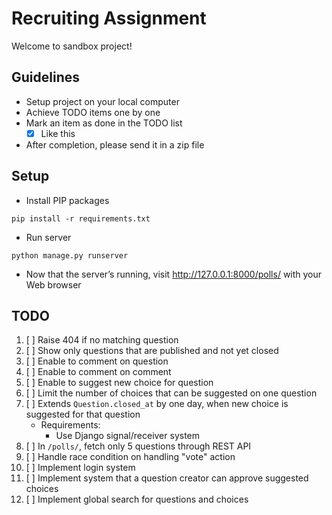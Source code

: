 # Recruiting Assignment

Welcome to sandbox project!

## Guidelines
- Setup project on your local computer
- Achieve TODO items one by one
- Mark an item as done in the TODO list
    - [x] Like this
- After completion, please send it in a zip file


## Setup
- Install PIP packages
```
pip install -r requirements.txt
```
- Run server
```
python manage.py runserver
```
- Now that the server’s running, visit http://127.0.0.1:8000/polls/ with your Web browser


## TODO
1.  [ ] Raise 404 if no matching question
2.  [ ] Show only questions that are published and not yet closed
3.  [ ] Enable to comment on question
4.  [ ] Enable to comment on comment
5.  [ ] Enable to suggest new choice for question
6.  [ ] Limit the number of choices that can be suggested on one question
7.  [ ] Extends `Question.closed_at` by one day, when new choice is suggested for that question
     - Requirements:
         - Use Django signal/receiver system
8.  [ ] In `/polls/`, fetch only 5 questions through REST API
9.  [ ] Handle race condition on handling "vote" action
10. [ ] Implement login system
11. [ ] Implement system that a question creator can approve suggested choices
12. [ ] Implement global search for questions and choices

